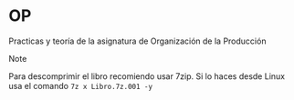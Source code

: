 # OP

Practicas y teoría de la asignatura de Organización de la Producción

> [!NOTE]
> Para descomprimir el libro recomiendo usar 7zip.
> Si lo haces desde Linux usa el comando `7z x Libro.7z.001 -y`

